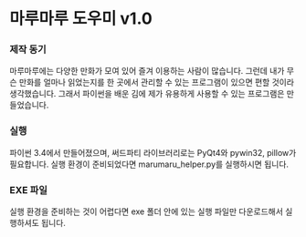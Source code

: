 # 마루마루 도우미 v1.0
### 제작 동기

마루마루에는 다양한 만화가 모여 있어 즐겨 이용하는 사람이 많습니다. 그런데 내가 무슨 만화를 얼마나 읽었는지를 한 곳에서 관리할 수 있는 프로그램이 있으면 편할 것이라 생각했습니다. 그래서 파이썬을 배운 김에 제가 유용하게 사용할 수 있는 프로그램은 만들었습니다.



### 실행

파이썬 3.4에서 만들어졌으며, 써드파티 라이브러리로는 PyQt4와 pywin32, pillow가 필요합니다. 실행 환경이 준비되었다면 marumaru_helper.py를 실행하시면 됩니다.



### EXE 파일

실행 환경을 준비하는 것이 어렵다면 exe 폴더 안에 있는 실행 파일만 다운로드해서 실행하셔도 됩니다.
